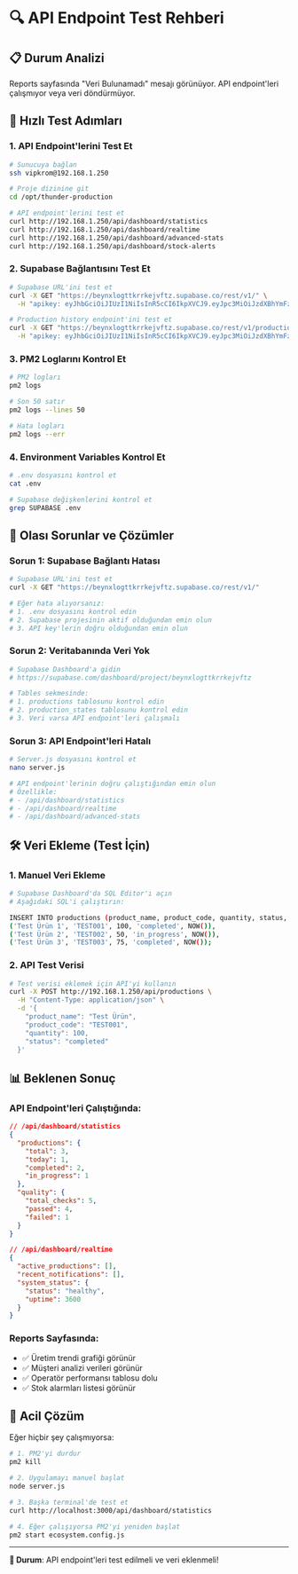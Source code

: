 # 🔍 API Endpoint Test Rehberi

## 📋 Durum Analizi

Reports sayfasında "Veri Bulunamadı" mesajı görünüyor. API endpoint'leri çalışmıyor veya veri döndürmüyor.

## 🚀 Hızlı Test Adımları

### 1. API Endpoint'lerini Test Et

```bash
# Sunucuya bağlan
ssh vipkrom@192.168.1.250

# Proje dizinine git
cd /opt/thunder-production

# API endpoint'lerini test et
curl http://192.168.1.250/api/dashboard/statistics
curl http://192.168.1.250/api/dashboard/realtime
curl http://192.168.1.250/api/dashboard/advanced-stats
curl http://192.168.1.250/api/dashboard/stock-alerts
```

### 2. Supabase Bağlantısını Test Et

```bash
# Supabase URL'ini test et
curl -X GET "https://beynxlogttkrrkejvftz.supabase.co/rest/v1/" \
  -H "apikey: eyJhbGciOiJIUzI1NiIsInR5cCI6IkpXVCJ9.eyJpc3MiOiJzdXBhYmFzZSIsInJlZiI6ImJleW54bG9ndHRrcnJrZWp2ZnR6Iiwicm9sZSI6ImFub24iLCJpYXQiOjE3NTc0ODk5MDcsImV4cCI6MjA3MzA2NTkwN30.04vv-EjQd92MtrprRAtpeEtEYQRjizMmC8I9e885miE"

# Production history endpoint'ini test et
curl -X GET "https://beynxlogttkrrkejvftz.supabase.co/rest/v1/productions" \
  -H "apikey: eyJhbGciOiJIUzI1NiIsInR5cCI6IkpXVCJ9.eyJpc3MiOiJzdXBhYmFzZSIsInJlZiI6ImJleW54bG9ndHRrcnJrZWp2ZnR6Iiwicm9sZSI6ImFub24iLCJpYXQiOjE3NTc0ODk5MDcsImV4cCI6MjA3MzA2NTkwN30.04vv-EjQd92MtrprRAtpeEtEYQRjizMmC8I9e885miE"
```

### 3. PM2 Loglarını Kontrol Et

```bash
# PM2 logları
pm2 logs

# Son 50 satır
pm2 logs --lines 50

# Hata logları
pm2 logs --err
```

### 4. Environment Variables Kontrol Et

```bash
# .env dosyasını kontrol et
cat .env

# Supabase değişkenlerini kontrol et
grep SUPABASE .env
```

## 🔧 Olası Sorunlar ve Çözümler

### Sorun 1: Supabase Bağlantı Hatası

```bash
# Supabase URL'ini test et
curl -X GET "https://beynxlogttkrrkejvftz.supabase.co/rest/v1/"

# Eğer hata alıyorsanız:
# 1. .env dosyasını kontrol edin
# 2. Supabase projesinin aktif olduğundan emin olun
# 3. API key'lerin doğru olduğundan emin olun
```

### Sorun 2: Veritabanında Veri Yok

```bash
# Supabase Dashboard'a gidin
# https://supabase.com/dashboard/project/beynxlogttkrrkejvftz

# Tables sekmesinde:
# 1. productions tablosunu kontrol edin
# 2. production_states tablosunu kontrol edin
# 3. Veri varsa API endpoint'leri çalışmalı
```

### Sorun 3: API Endpoint'leri Hatalı

```bash
# Server.js dosyasını kontrol et
nano server.js

# API endpoint'lerinin doğru çalıştığından emin olun
# Özellikle:
# - /api/dashboard/statistics
# - /api/dashboard/realtime
# - /api/dashboard/advanced-stats
```

## 🛠️ Veri Ekleme (Test İçin)

### 1. Manuel Veri Ekleme

```bash
# Supabase Dashboard'da SQL Editor'ı açın
# Aşağıdaki SQL'i çalıştırın:

INSERT INTO productions (product_name, product_code, quantity, status, created_at) VALUES
('Test Ürün 1', 'TEST001', 100, 'completed', NOW()),
('Test Ürün 2', 'TEST002', 50, 'in_progress', NOW()),
('Test Ürün 3', 'TEST003', 75, 'completed', NOW());
```

### 2. API Test Verisi

```bash
# Test verisi eklemek için API'yi kullanın
curl -X POST http://192.168.1.250/api/productions \
  -H "Content-Type: application/json" \
  -d '{
    "product_name": "Test Ürün",
    "product_code": "TEST001",
    "quantity": 100,
    "status": "completed"
  }'
```

## 📊 Beklenen Sonuç

### API Endpoint'leri Çalıştığında:

```json
// /api/dashboard/statistics
{
  "productions": {
    "total": 3,
    "today": 1,
    "completed": 2,
    "in_progress": 1
  },
  "quality": {
    "total_checks": 5,
    "passed": 4,
    "failed": 1
  }
}

// /api/dashboard/realtime
{
  "active_productions": [],
  "recent_notifications": [],
  "system_status": {
    "status": "healthy",
    "uptime": 3600
  }
}
```

### Reports Sayfasında:

- ✅ Üretim trendi grafiği görünür
- ✅ Müşteri analizi verileri görünür
- ✅ Operatör performansı tablosu dolu
- ✅ Stok alarmları listesi görünür

## 🚨 Acil Çözüm

Eğer hiçbir şey çalışmıyorsa:

```bash
# 1. PM2'yi durdur
pm2 kill

# 2. Uygulamayı manuel başlat
node server.js

# 3. Başka terminal'de test et
curl http://localhost:3000/api/dashboard/statistics

# 4. Eğer çalışıyorsa PM2'yi yeniden başlat
pm2 start ecosystem.config.js
```

---

**🎯 Durum**: API endpoint'leri test edilmeli ve veri eklenmeli!

